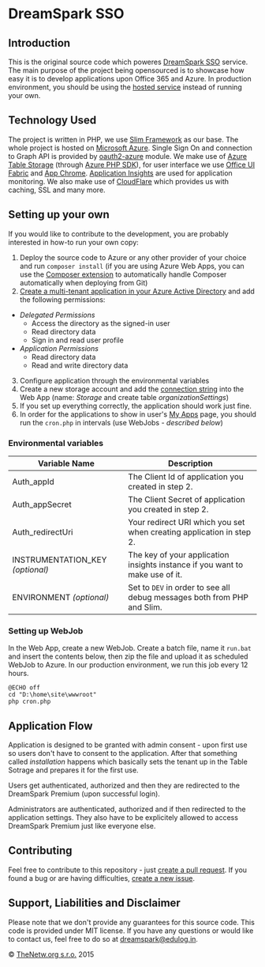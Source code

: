 # DreamSpark SSO

## Introduction
This is the original source code which poweres [DreamSpark SSO](https://go.thenetw.org/dreamsparksso) service. The main purpose of the project being opensourced is to showcase how easy it is to develop applications upon Office 365 and Azure. In production environment, you should be using the [hosted service](https://thenetworg.github.io/DreamSpark-SSO) instead of running your own.

## Technology Used
The project is written in PHP, we use [Slim Framework](http://www.slimframework.com) as our base. The whole project is hosted on [Microsoft Azure](https://www.azure.com). Single Sign On and connection to Graph API is provided by [oauth2-azure](https://github.com/thenetworg/oauth2-azure) module. We make use of [Azure Table Storage](https://azure.microsoft.com/en-us/services/storage/) (through [Azure PHP SDK](https://github.com/Azure/azure-sdk-for-php)), for user interface we use [Office UI Fabric](https://github.com/OfficeDev/Office-UI-Fabric) and [App Chrome](https://msdn.microsoft.com/en-us/office/office365/howto/javascript-controls). [Application Insights](https://azure.microsoft.com/en-us/services/application-insights/) are used for application monitoring. We also make use of [CloudFlare](https://www.cloudflare) which provides us with caching, SSL and many more.

## Setting up your own
If you would like to contribute to the development, you are probably interested in how-to run your own copy:

1. Deploy the source code to Azure or any other provider of your choice and run `composer install` (if you are using Azure Web Apps, you can use the [Composer extension](https://github.com/SyntaxC4-MSFT/ComposerExtension) to automatically handle Composer automatically when deploying from Git)
2. [Create a multi-tenant application in your Azure Active Directory](https://azure.microsoft.com/en-us/documentation/articles/resource-group-create-service-principal-portal/) and add the following permissions:
  * *Delegated Permissions*
    - Access the directory as the signed-in user
    - Read directory data
    - Sign in and read user profile
  * *Application Permissions*
    - Read directory data
    - Read and write directory data
3. Configure application through the environmental variables
4. Create a new storage account and add the [connection string](https://azure.microsoft.com/en-us/documentation/articles/web-sites-configure/#connection-strings) into the Web App (name: *Storage* and create table *organizationSettings*)
5. If you set up everything correctly, the application should work just fine.
6. In order for the applications to show in user's [My Apps](https://portal.office.com/myapps) page, you should run the `cron.php` in intervals (use WebJobs - *described below*)

### Environmental variables
| Variable Name | Description |
| ------------- | ----------- |
| Auth_appId | The Client Id of application you created in step 2. |
| Auth_appSecret | The Client Secret of application you created in step 2. |
| Auth_redirectUri | Your redirect URI which you set when creating application in step 2. |
| INSTRUMENTATION_KEY *(optional)* | The key of your application insights instance if you want to make use of it. |
| ENVIRONMENT *(optional)* | Set to `DEV` in order to see all debug messages both from PHP and Slim. |

### Setting up WebJob
In the Web App, create a new WebJob. Create a batch file, name it `run.bat` and insert the contents below, then zip the file and upload it as scheduled WebJob to Azure. In our production environment, we run this job every 12 hours.
```batch
@ECHO off
cd "D:\home\site\wwwroot"
php cron.php
```

## Application Flow
Application is designed to be granted with admin consent - upon first use so users don't have to consent to the application. After that something called *installation* happens which basically sets the tenant up in the Table Sotrage and prepares it for the first use.

Users get authenticated, authorized and then they are redirected to the DreamSpark Premium (upon successful login).

Administrators are authenticated, authorized and if then redirected to the application settings. They also have to be explicitely allowed to access DreamSpark Premium just like everyone else.

## Contributing
Feel free to contribute to this repository - just [create a pull request](https://github.com/TheNetworg/DreamSpark-SSO/pulls). If you found a bug or are having difficulties, [create a new issue](https://github.com/TheNetworg/DreamSpark-SSO/issues).

## Support, Liabilities and Disclaimer
Please note that we don't provide any guarantees for this source code. This code is provided under MIT license. If you have any questions or would like to contact us, feel free to do so at [dreamspark@edulog.in](mailto:dreamspark@edulog.in).

© [TheNetw.org s.r.o.](https://thenetw.org) 2015
